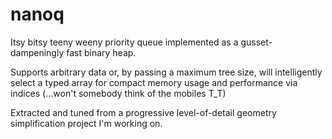 
# nanoq

Itsy bitsy teeny weeny priority queue implemented as a gusset-dampeningly fast binary heap.

Supports arbitrary data or, by passing a maximum tree size, will intelligently select a typed array for compact memory usage and performance via indices (...won't somebody think of the mobiles T_T)

Extracted and tuned from a progressive level-of-detail geometry simplification project I'm working on.
